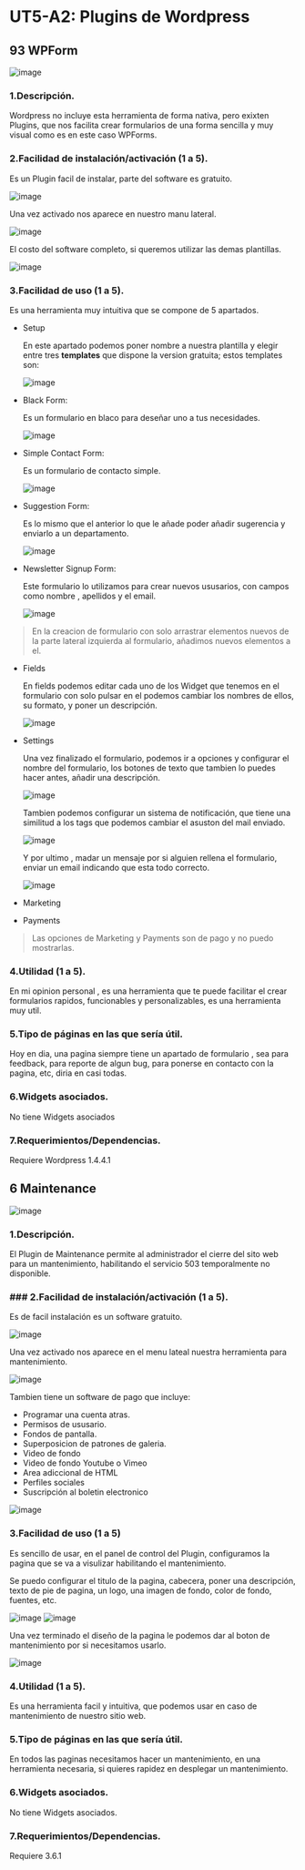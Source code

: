 # UT5-A2: Plugins de Wordpress

## 93 WPForm

![image](img/wpform.jpg)

### 1.Descripción.

Wordpress no incluye esta herramienta de forma nativa, pero exixten Plugins, que nos facilita crear formularios de una forma sencilla y muy visual como es en este caso WPForms.

### 2.Facilidad de instalación/activación (1 a 5).

Es un Plugin facil de instalar, parte del software es gratuito.

![image](img/formulario1.png)

Una vez activado nos aparece en nuestro manu lateral.

![image](img/formularios13.png)

El costo del software completo, si queremos utilizar las demas plantillas.

![image](img/formulario8.png)

### 3.Facilidad de uso (1 a 5).

Es una herramienta muy intuitiva que se compone de 5 apartados.

* Setup

   En este apartado podemos poner nombre a nuestra plantilla y elegir entre tres **templates** que dispone la version gratuita; estos templates son:

    ![image](img/formulario3.png)

* Black Form:

  Es un formulario en blaco para deseñar uno a tus necesidades.

  ![image](img/formulario7.png)

* Simple Contact Form:

  Es un formulario de contacto simple.

  ![image](img/formulario4.png)

* Suggestion Form:

  Es lo mismo que el anterior lo que le añade poder añadir sugerencia y enviarlo a un departamento.

  ![image](img/formulario6.png)

* Newsletter Signup Form:

  Este formulario lo utilizamos para crear nuevos ususarios, con campos como nombre , apellidos y el email.

  ![image](img/formulario5.png)


> En la creacion de formulario con solo arrastrar elementos nuevos de la parte lateral izquierda al formulario, añadimos nuevos elementos a el.


* Fields

  En fields podemos editar cada uno de los Widget que tenemos en el formulario con solo pulsar en el podemos cambiar los nombres de ellos, su formato, y poner un descripción.

  ![image](img/widget.jpg)

* Settings

  Una vez finalizado el formulario, podemos ir a opciones y configurar el nombre del formulario, los botones de texto que tambien lo puedes hacer antes, añadir una descripción.

  ![image](img/form1.jpg)

  Tambien podemos configurar un sistema de notificación, que tiene una similitud a los tags que podemos cambiar el asuston del mail enviado.

  ![image](img/form2.jpg)

  Y por ultimo , madar un mensaje por si alguien rellena el formulario, enviar un email indicando que esta todo correcto.

  ![image](img/form3.jpg)

* Marketing
* Payments

> Las opciones de Marketing y Payments son de pago y no puedo mostrarlas.

### 4.Utilidad (1 a 5).

  En mi opinion personal , es una herramienta que te puede facilitar el crear formularios rapidos, funcionables y personalizables, es una herramienta muy util.

### 5.Tipo de páginas en las que sería útil.

  Hoy en dia, una pagina siempre tiene un apartado de formulario , sea para feedback, para reporte de algun bug, para ponerse en contacto con la pagina, etc, diria en casi todas.

### 6.Widgets asociados.

  No tiene Widgets asociados

### 7.Requerimientos/Dependencias.

  Requiere Wordpress 1.4.4.1

## 6 Maintenance

  ![image](img/form5.png)

### 1.Descripción.

  El Plugin de Maintenance permite al administrador el cierre del sito web para un mantenimiento, habilitando el servicio 503 temporalmente no disponible.

### ### 2.Facilidad de instalación/activación (1 a 5).

  Es de facil instalación es un software gratuito.

  ![image](img/formulario1.png)

  Una vez activado nos aparece en el menu lateal nuestra herramienta para mantenimiento.

  ![image](img/formulario14.png)

  Tambien tiene un software de pago que incluye:

  * Programar una cuenta atras.
  * Permisos de ususario.
  * Fondos de pantalla.
  * Superposicion de patrones de galeria.
  * Video de fondo
  * Video de fondo Youtube o Vimeo
  * Area adiccional de HTML
  * Perfiles sociales
  * Suscripción al boletin electronico

  ![image](img/formulario15.png)

### 3.Facilidad de uso (1 a 5)

  Es sencillo de usar, en el panel de control del Plugin, configuramos la pagina que se va a visulizar habilitando el mantenimiento.

  Se puedo configurar el titulo de la pagina, cabecera, poner una descripción, texto de pie de pagina, un logo, una imagen de fondo, color de fondo, fuentes, etc.

  ![image](img/formulario16.png)
  ![image](img/formulario17.png)

  Una vez terminado el diseño de la pagina le podemos dar al boton de mantenimiento por si necesitamos usarlo.

  ![image](img/formulario18.png)

### 4.Utilidad (1 a 5).

  Es una herramienta facil y intuitiva, que podemos usar en caso de mantenimiento de nuestro sitio web.

### 5.Tipo de páginas en las que sería útil.

  En todos las paginas necesitamos hacer un mantenimiento, en una herramienta necesaria, si quieres rapidez en desplegar un mantenimiento.

### 6.Widgets asociados.

  No tiene Widgets asociados.

### 7.Requerimientos/Dependencias.

  Requiere 3.6.1
